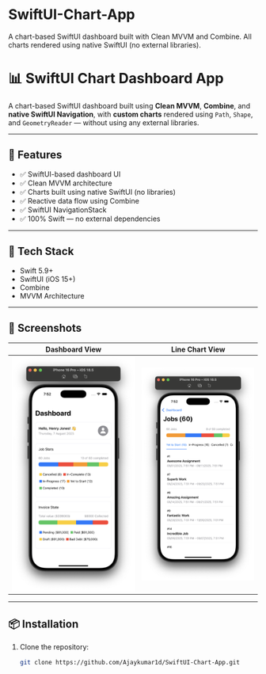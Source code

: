 # SwiftUI-Chart-App

A chart-based SwiftUI dashboard built with Clean MVVM and Combine. All charts rendered using native SwiftUI (no external libraries).

# 📊 SwiftUI Chart Dashboard App

A chart-based SwiftUI dashboard built using **Clean MVVM**, **Combine**, and **native SwiftUI Navigation**, with **custom charts** rendered using `Path`, `Shape`, and `GeometryReader` — without using any external libraries.

---

## 🚀 Features

- ✅ SwiftUI-based dashboard UI  
- ✅ Clean MVVM architecture  
- ✅ Charts built using native SwiftUI (no libraries)  
- ✅ Reactive data flow using Combine  
- ✅ SwiftUI NavigationStack  
- ✅ 100% Swift — no external dependencies  

---

## 🧰 Tech Stack

- Swift 5.9+  
- SwiftUI (iOS 15+)  
- Combine  
- MVVM Architecture  

---

## 📸 Screenshots

| Dashboard View                     | Line Chart View                   |
|----------------------------------|---------------------------------|
| ![Dashboard](Assets/screenshot_1.png) | ![LineChart](Assets/screenshot_2.png) |

---

## 📦 Installation

1. Clone the repository:

   ```bash
   git clone https://github.com/Ajaykumar1d/SwiftUI-Chart-App.git
